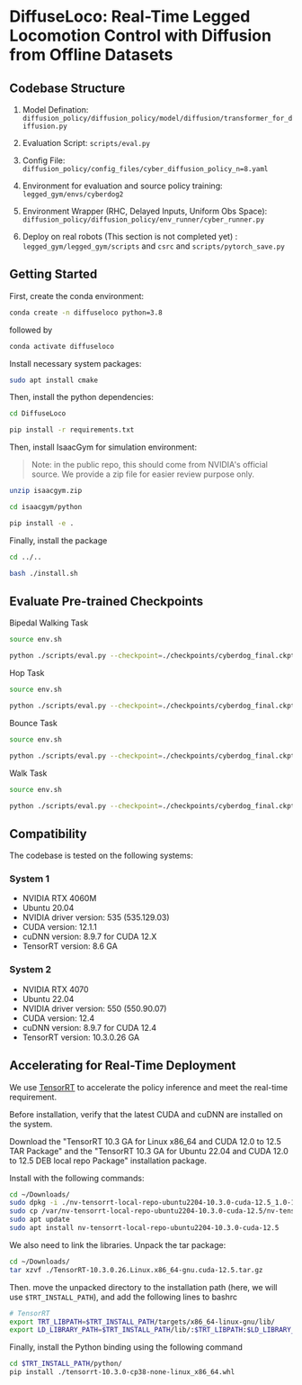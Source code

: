 # DiffuseLoco: Real-Time Legged Locomotion Control with Diffusion from Offline Datasets


## Codebase Structure

1. Model Defination:
 ```diffusion_policy/diffusion_policy/model/diffusion/transformer_for_diffusion.py```

2. Evaluation Script:
```scripts/eval.py```

3. Config File:
```diffusion_policy/config_files/cyber_diffusion_policy_n=8.yaml```

4. Environment for evaluation and source policy training:
```legged_gym/envs/cyberdog2```

5. Environment Wrapper (RHC, Delayed Inputs, Uniform Obs Space):
 ```diffusion_policy/diffusion_policy/env_runner/cyber_runner.py```

6. Deploy on real robots (This section is not completed yet) :
```legged_gym/legged_gym/scripts``` and
```csrc``` and ```scripts/pytorch_save.py```


## Getting Started

First, create the conda environment:

```bash
conda create -n diffuseloco python=3.8
```

followed by 

```bash
conda activate diffuseloco
```

Install necessary system packages:

```bash
sudo apt install cmake
```

Then, install the python dependencies:

```bash
cd DiffuseLoco

pip install -r requirements.txt
```

Then, install IsaacGym for simulation environment:

> Note: in the public repo, this should come from NVIDIA's official source. We provide a zip file for easier review purpose only. 

```bash
unzip isaacgym.zip

cd isaacgym/python

pip install -e .
```

Finally, install the package

```bash
cd ../..

bash ./install.sh
```

## Evaluate Pre-trained Checkpoints

Bipedal Walking Task

```bash
source env.sh

python ./scripts/eval.py --checkpoint=./checkpoints/cyberdog_final.ckpt --task=cyber2_stand
```

Hop Task

```bash
source env.sh

python ./scripts/eval.py --checkpoint=./checkpoints/cyberdog_final.ckpt --task=cyber2_hop
```

Bounce Task

```bash
source env.sh

python ./scripts/eval.py --checkpoint=./checkpoints/cyberdog_final.ckpt --task=cyber2_bounce
```

Walk Task

```bash
source env.sh

python ./scripts/eval.py --checkpoint=./checkpoints/cyberdog_final.ckpt --task=cyber2_walk
```


## Compatibility

The codebase is tested on the following systems:

### System 1

- NVIDIA RTX 4060M
- Ubuntu 20.04
- NVIDIA driver version: 535 (535.129.03)
- CUDA version: 12.1.1
- cuDNN version: 8.9.7 for CUDA 12.X
- TensorRT version: 8.6 GA

### System 2

- NVIDIA RTX 4070
- Ubuntu 22.04
- NVIDIA driver version: 550 (550.90.07)
- CUDA version: 12.4
- cuDNN version: 8.9.7 for CUDA 12.4
- TensorRT version: 10.3.0.26 GA


## Accelerating for Real-Time Deployment

We use [TensorRT](https://developer.nvidia.com/tensorrt) to accelerate the policy inference and meet the real-time requirement.

Before installation, verify that the latest CUDA and cuDNN are installed on the system.

Download the "TensorRT 10.3 GA for Linux x86_64 and CUDA 12.0 to 12.5 TAR Package" and the "TensorRT 10.3 GA for Ubuntu 22.04 and CUDA 12.0 to 12.5 DEB local repo Package" installation package.

Install with the following commands:

```bash
cd ~/Downloads/
sudo dpkg -i ./nv-tensorrt-local-repo-ubuntu2204-10.3.0-cuda-12.5_1.0-1_amd64.deb
sudo cp /var/nv-tensorrt-local-repo-ubuntu2204-10.3.0-cuda-12.5/nv-tensorrt-local-620E7D29-keyring.gpg /usr/share/keyrings/
sudo apt update
sudo apt install nv-tensorrt-local-repo-ubuntu2204-10.3.0-cuda-12.5
```

We also need to link the libraries. Unpack the tar package:

```bash
cd ~/Downloads/
tar xzvf ./TensorRT-10.3.0.26.Linux.x86_64-gnu.cuda-12.5.tar.gz
```

Then. move the unpacked directory to the installation path (here, we will use `$TRT_INSTALL_PATH`), and add the following lines to bashrc

```bash
# TensorRT
export TRT_LIBPATH=$TRT_INSTALL_PATH/targets/x86_64-linux-gnu/lib/
export LD_LIBRARY_PATH=$TRT_INSTALL_PATH/lib/:$TRT_LIBPATH:$LD_LIBRARY_PATH
```

Finally, install the Python binding using the following command

```bash
cd $TRT_INSTALL_PATH/python/
pip install ./tensorrt-10.3.0-cp38-none-linux_x86_64.whl
```
